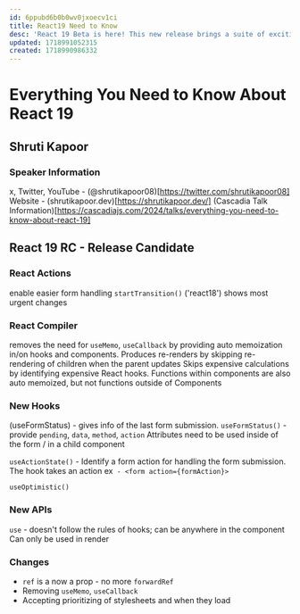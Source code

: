 ```yaml
---
id: 6ppubd6b0b0wv0jxoecv1ci
title: React19 Need to Know
desc: 'React 19 Beta is here! This new release brings a suite of exciting updates. From new hooks and Actions to changing the way we use refs, React 19 is going to change how we build web applications and use hooks. In this deep dive talk, we will explore the new features of React 19. Learn everything you need to know about Form Actions, the React Compiler, and new hooks such as useOptimistic and useFormActions. Additionally, we will delve into the capabilities of React Server Components.'
updated: 1718991052315
created: 1718990986332
---
```

# Everything You Need to Know About React 19
## Shruti Kapoor

### Speaker Information
x, Twitter, YouTube - (@shrutikapoor08)[https://twitter.com/shrutikapoor08]
Website - (shrutikapoor.dev)[https://shrutikapoor.dev/]
(Cascadia Talk Information)[https://cascadiajs.com/2024/talks/everything-you-need-to-know-about-react-19]


## React 19 RC - Release Candidate

### React Actions
enable easier form handling
`startTransition()` ('react18') shows most urgent changes

### React Compiler
removes the need for `useMemo`, `useCallback` by providing auto memoization in/on hooks and components.
Produces re-renders by skipping re-rendering of children when the parent updates
Skips expensive calculations by identifying expensive React hooks.
Functions within components are also auto memoized, but not functions outside of Components


### New Hooks
(useFormStatus) - gives info of the last form submission. 
`useFormStatus()` - provide `pending`, `data`, `method`, `action`
Attributes need to be used inside of the form / in a child component

`useActionState()` - Identify a form action for handling the form submission.
The hook takes an action
ex` - <form action={formAction}>`

`useOptimistic()` 

### New APIs
`use` - doesn't follow the rules of hooks; can be anywhere in the component
Can only be used in render

### Changes
- `ref` is a now a prop - no more `forwardRef`
- Removing `useMemo`, `useCallback`
- Accepting prioritizing of stylesheets and when they load